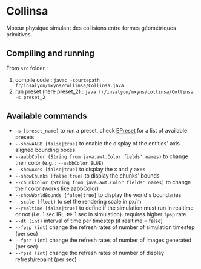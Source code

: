 # Collinsa
Moteur physique simulant des collisions entre formes géométriques primitives.

## Compiling and running
From `src` folder :  
   1. compile code : `javac -sourcepath . fr/insalyon/mxyns/collinsa/Collinsa.java`  
   2. run preset (here preset_2) : `java fr/insalyon/mxyns/collinsa/Collinsa -s preset_2`

## Available commands
   - `-s [preset_name]` to run a preset, check [EPreset](https://github.com/mxyns/collinsa/blob/master/src/fr/insalyon/mxyns/collinsa/presets/Preset.java) for a list of available presets
   - `--showAABB [false|true]` to enable the display of the entities' axis aligned bounding boxes
   - `--aabbColor (String from java.awt.Color fields' names)` to change their color (e.g. : `--aabbColor BLUE`)
   - `--showAxes [false|true]` to display the x and y axes
   - `--showChunks [false|true]` to display the chunks' bounds
   - `--chunkColor (String from java.awt.Color fields' names)` to change their color (works like aabbColor)
   - `--showWorldBounds [false|true]` to display the world's boundaries
   - `--scale (float)` to set the rendering scale in px/m 
   - `--realtime [false|true]` to define if the simulation must run in realtime or not (i.e. 1 sec IRL <=> 1 sec in simulation). requires higher `fpsp` rate
   - `--dt (int)` interval of time per timestep (if realtime = false)
   - `--fpsp (int)` change the refresh rates of number of simulation timestep (per sec)
   - `--fpsr (int)` change the refresh rates of number of images generated (per sec)
   - `--fpsd (int)` change the refresh rates of number of display refresh/repaint (per sec)
